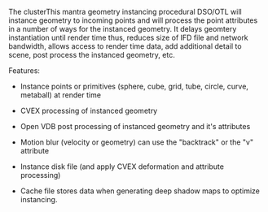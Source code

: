 The clusterThis mantra geometry instancing procedural DSO/OTL will instance geometry to
incoming points and will process the point attributes in a number of ways for the instanced geometry.
It delays geomtery instantiation until render time thus, reduces size of IFD file and network bandwidth,
allows access to render time data, add additional detail to scene, post process the instanced geometry, etc.

Features:

* Instance points or primitives (sphere, cube, grid, tube, circle, curve, metaball) at render time

* CVEX processing of instanced geometry

* Open VDB post processing of instanced geometry and it's attributes

* Motion blur (velocity or geometry) can use the "backtrack" or the "v" attribute

* Instance disk file (and apply CVEX deformation and attribute processing)

* Cache file stores data when generating deep shadow maps to optimize instancing.





